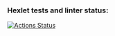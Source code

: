 ### Hexlet tests and linter status:
[![Actions Status](https://github.com/Rombari/layout-designer-basics-project-58/workflows/hexlet-check/badge.svg)](https://github.com/Rombari/layout-designer-basics-project-58/actions)